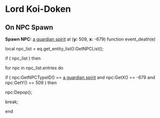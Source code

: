 # Lord Koi-Doken




## On NPC Spawn

**Spawn NPC:**  [a guardian spirit](/npc/124157) at (**y:** 509, **x:** -679)
function event_death(e)


local npc_list = eq.get_entity_list():GetNPCList();



if ( npc_list ) then


for npc in npc_list.entries do



if ( npc:GetNPCTypeID() ==  [a guardian spirit](/npc/124157) and npc:GetX() == -679 and npc:GetY() == 509 ) then




npc:Depop();




break;



end
